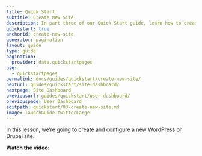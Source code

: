 ```yaml
---
title: Quick Start
subtitle: Create New Site
description: In part three of our Quick Start guide, learn how to create your new Pantheon site.
quickstart: true
anchorid: create-new-site
generator: pagination
layout: guide
type: guide
pagination:
  provider: data.quickstartpages
use:
  - quickstartpages
permalink: docs/guides/quickstart/create-new-site/
nexturl: guides/quickstart/site-dashboard/
nextpage: Site Dashboard
previousurl: guides/quickstart/user-dashboard/
previouspage: User Dashboard
editpath: quickstart/03-create-new-site.md
image: launchGuide-twitterLarge
---
```


In this lesson, we’re going to create and configure a new WordPress or Drupal site.

**Watch the video:**

<div class="panel panel-drop panel-guide">
  <script src="//fast.wistia.com/embed/medias/6fvbeowg58.jsonp" async />
  <script src="//fast.wistia.com/assets/external/E-v1.js" async />
  <div
    class="wistia_responsive_padding"
    style="padding:56.25% 0 0 0;position:relative;"
  >
    <div
      class="wistia_responsive_wrapper"
      style="height:100%;left:0;position:absolute;top:0;width:100%;"
    >
      <div
        class="wistia_embed wistia_async_6fvbeowg58 videoFoam=true"
        style="height:100%;width:100%"
      >
        &nbsp;
      </div>
    </div>
  </div>
</div>

**Create your site:**

1. Log in to your Pantheon account. By default you land on the **Sites** tab of your User Dashboard. Here you’ll see the sites you’ve created or the sites you’ve been added to. If you just created your account you may not see any sites.

   <Alert title={"Note"} type={"info"}>
     If you registered as an agency, and this is your first time logging in,
     you’ll land on your Organization Dashboard. Navigate to your User Dashboard
     by selecting your name in the menu bar, then **My Dashboard**.
   </Alert>

2. Select <Icon icon={"plus"} text={"Create New Site"}/>. You’ll be asked to name this site and, if you’re part of an agency, associate this site with your organization.

3. Select **Continue** to choose from the available site frameworks.

   <Alert title={"Note"} type={"info"}>
     Eligible Organizations can add their own sites to this list! We call these
     [Custom Upstreams](/docs/custom-upstream/), and they function as common
     start states. Organizations use them to spin up multiple sites with the
     same codebase, modules, plugins, themes, etc., and to make quick updates to
     these sites en masse.
   </Alert>

4. For the purpose of this guide, deploy WordPress or Drupal 8 by clicking the appropriate button. This takes a few moments. So while you wait, learn what’s happening behind the scenes:

   <Accordion
     title={"Deploy a Site on Pantheon (optional)"}
     icon={"lightbulb"}
     id={"understand-deploy"}
   >
     It can take 2 or more minutes to create a new site on Pantheon. This is
     because of all the processes running behind the scenes. Our platform first
     creates fresh containers, just for your site. We then install PHP, NginX,
     and MariaDB. Finally we pull the latest version of your content management
     system (CMS) from either our upstream repository or your Private Upstream.
   </Accordion>

5. Complete? Click **Visit your Pantheon Site Dashboard**.

6. We’ll explore the Site Dashboard in the next lesson. For now, access your new site by clicking <Icon icon={"new-window-alt"} text={"Visit Development Site"}/> and follow the prompts to complete the installation of your site.

   <Alert title={"Note"} type={"info"}>
     Record your new username and password. You’ll need this information again
     soon.
   </Alert>

Congratulations! You just installed a new site on Pantheon. When you're ready, you may continue to the next lesson.
